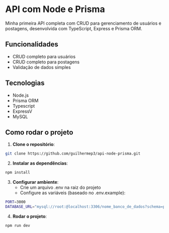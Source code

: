 # API com Node e Prisma

Minha primeira API completa com CRUD para gerenciamento de usuários e postagens, desenvolvida com TypeScript, Express e Prisma ORM.

## Funcionalidades
- CRUD completo para usuários
- CRUD completo para postagens
- Validação de dados simples

## Tecnologias
- Node.js
- Prisma ORM
- Typescript
- ExpressV
- MySQL

## Como rodar o projeto

1. **Clone o repositório**:
  ```bash
  git clone https://github.com/guilhermep3/api-node-prisma.git
  ```
2. **Instalar as dependências**:
  ```bash
  npm install
  ```
3. **Configurar ambiente**:
    - Crie um arquivo .env na raiz do projeto
    - Configure as variáveis (baseado no .env.example):
  ```bash
  PORT=3000
  DATABASE_URL="mysql://root:@localhost:3306/nome_banco_de_dados?schema=public"
  ```
4. **Rodar o projeto**:
  ```bash
  npm run dev